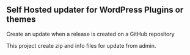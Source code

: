 ## Self Hosted updater for WordPress Plugins or themes

Create an update when a release is created on a GitHub repository

This project create zip and info files for update from admin.
